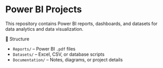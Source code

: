 # Power BI Projects

This repository contains Power BI reports, dashboards, and datasets for data analytics and data visualization.

 📂 Structure

- `Reports/` – Power BI `.pdf` files  
- `Datasets/` – Excel, CSV, or database scripts  
- `Documentation/` – Notes, diagrams, or project details  

